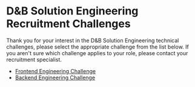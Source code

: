 # D&amp;B Solution Engineering Recruitment Challenges
Thank you for your interest in the D&amp;B Solution Engineering technical challenges, please select the appropriate challenge from the list below. If you aren't sure which challenge applies to your role, please contact your recruitment specialist.
* [Frontend Engineering Challenge](https://github.com/dnb-solutionengineering/RecruitmentChallenge/blob/master/FrontendChallenge.md)
* [Backend Engineering Challenge](https://github.com/dnb-solutionengineering/RecruitmentChallenge/blob/master/BackendChallenge.md)
